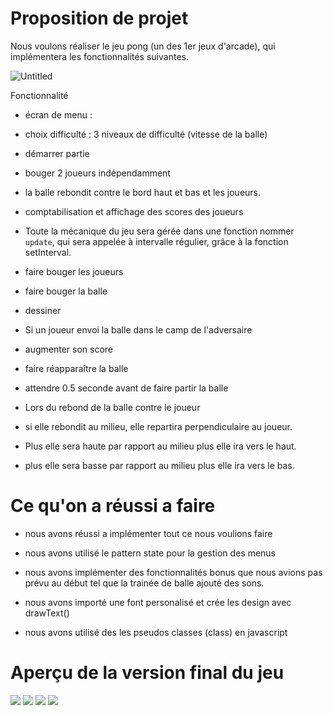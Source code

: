 # Proposition de projet

Nous voulons réaliser le jeu pong (un des 1er jeux d'arcade), qui implémentera les fonctionnalités suivantes.



![Untitled](https://s2.loli.net/2022/11/14/tljBJPyVvgQwYpo.png)





Fonctionnalité

- écran de menu :

- choix difficulté : 3 niveaux de difficulté (vitesse de la balle)

- démarrer partie

- bouger 2 joueurs indépendamment

- la balle rebondit contre le bord haut et bas et les joueurs.

- comptabilisation et affichage des scores des joueurs

- Toute la mécanique du jeu sera gérée dans une fonction nommer `update`, qui sera appelée à intervalle régulier, grâce à la fonction setInterval.

- faire bouger les joueurs

- faire bouger la balle

- dessiner

- Si un joueur envoi la balle dans le camp de l'adversaire

- augmenter son score

- faire réapparaître la balle

- attendre 0.5 seconde avant de faire partir la balle

- Lors du rebond de la balle contre le joueur

- si elle rebondit au milieu, elle repartira perpendiculaire au joueur.

- Plus elle sera haute par rapport au milieu plus elle ira vers le haut.

- plus elle sera basse par rapport au milieu plus elle ira vers le bas.

# Ce qu'on a réussi a faire
 - nous avons réussi a implémenter tout ce nous voulions faire

 - nous avons utilisé le pattern state pour la gestion des menus

 - nous avons implémenter des fonctionnalités bonus que nous avions pas prévu au début tel que la trainée de balle ajouté des sons.

 - nous avons importé une font personalisé et crée les design avec drawText()

 - nous avons utilisé des les pseudos classes (class) en javascript
# Aperçu de la version final du jeu

<img src="https://cdn.discordapp.com/attachments/884899575490568292/1048264781397753976/image.png"/>

<img src="https://cdn.discordapp.com/attachments/884899575490568292/1048267181214945330/image.png"/>

<img src="https://cdn.discordapp.com/attachments/884899575490568292/1048262247065067571/image.png"/>

<img src="https://cdn.discordapp.com/attachments/884899575490568292/1048261878012456970/image.png"/>
